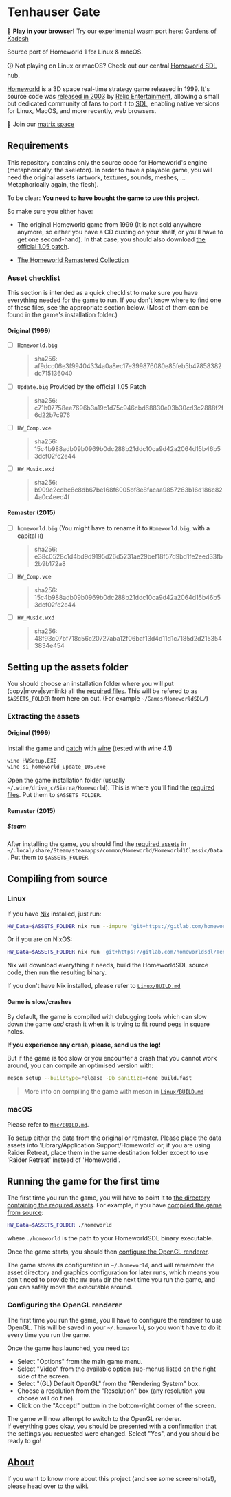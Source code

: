 # Tenhauser Gate

📣 **Play in your browser!** Try our experimental wasm port here: [Gardens of Kadesh]

Source port of Homeworld 1 for Linux & macOS.

🛈 Not playing on Linux or macOS? Check out our central [Homeworld SDL] hub.

[Homeworld] is a 3D space real-time strategy game released in 1999.
It's source code was [released in 2003] by [Relic Entertainment], allowing a small but dedicated community of fans to port it to [SDL], enabling native versions for Linux, MacOS, and more recently, web browsers.

💬 Join our [matrix space]

[matrix space]: https://matrix.to/#/#homeworld-sdl:matrix.org
[Homeworld SDL]: https://github.com/HomeworldSDL/HomeworldSDL
[SDL]: https://en.wikipedia.org/wiki/Simple_DirectMedia_Layer
[Homeworld]: https://en.wikipedia.org/wiki/Homeworld
[released in 2003]: http://www.insidemacgames.com/news/story.php?ArticleID=8516
[Relic Entertainment]: https://www.relic.com/
[Gardens of Kadesh]: https://gardensofkadesh.github.io/


## Requirements

This repository contains only the source code for Homeworld's engine (metaphorically, the skeleton). In order to have a playable game, you will need the original assets (artwork, textures, sounds, meshes, ... Metaphorically again, the flesh).

To be clear: **You need to have bought the game to use this project.**

So make sure you either have:

- The original Homeworld game from 1999 (It is not sold anywhere anymore, so either you have a CD dusting on your shelf, or you'll have to get one second-hand).
  In that case, you should also download [the official 1.05 patch].

- [The Homeworld Remastered Collection](https://www.homeworldremastered.com/)

### Asset checklist

This section is intended as a quick checklist to make sure you have everything needed for the game to run. If you don't know where to find one of these files, see the appropriate section below. (Most of them can be found in the game's installation folder.)

#### Original (1999)

- [ ] `Homeworld.big`  
    > sha256: af9dcc06e3f99404334a0a8ec17e399876080e85feb5b47858382dc715136040
- [ ] `Update.big` Provided by the official 1.05 Patch  
    > sha256: c71b07758ee7696b3a19c1d75c946cbd68830e03b30cd3c2888f2f6d22b7c976
- [ ] `HW_Comp.vce`  
    > sha256: 15c4b988adb09b0969b0dc288b21ddc10ca9d42a2064d15b46b53dcf02fc2e44

- [ ] `HW_Music.wxd`  
    > sha256: b909c2cdbc8c8db67be168f6005bf8e8facaa9857263b16d186c824a0c4eed4f

#### Remaster (2015)

- [ ] `homeworld.big` (You might have to rename it to `Homeworld.big`, with a capital `H`)
    > sha256: e38c0528c1d4bd9d9195d26d5231ae29bef18f57d9bd1fe2eed33fb2b9b172a8
- [ ] `HW_Comp.vce`  
    > sha256: 15c4b988adb09b0969b0dc288b21ddc10ca9d42a2064d15b46b53dcf02fc2e44

- [ ] `HW_Music.wxd`  
    > sha256: 48f93c07bf718c56c20727aba12f06baf13d4d11d1c7185d2d2153543834e454

## Setting up the assets folder

You should choose an installation folder where you will put (copy|move|symlink) all the [required files](#asset-checklist). This will be refered to as `$ASSETS_FOLDER` from here on out. (For example `~/Games/HomeworldSDL/`)

### Extracting the assets

#### Original (1999)

Install the game and [patch][the official 1.05 patch] with [wine] (tested with wine 4.1)

``` sh
wine HWSetup.EXE
wine si_homeworld_update_105.exe
```

Open the game installation folder (usually `~/.wine/drive_c/Sierra/Homeworld`). This is where you'll find the [required files](#asset-checklist). Put them to `$ASSETS_FOLDER`.

[wine]: https://www.winehq.org/

#### Remaster (2015)

##### Steam

After installing the game, you should find the [required assets](#asset-checklist) in `~/.local/share/Steam/steamapps/common/Homeworld/Homeworld1Classic/Data`. Put them to `$ASSETS_FOLDER`.

## Compiling from source

### Linux

If you have [Nix] installed, just run:

```sh
HW_Data=$ASSETS_FOLDER nix run --impure 'git+https://gitlab.com/homeworldsdl/TenhauserGate.git?dir=Linux#i-am-not-on-nixos'
```

Or if you are on NixOS:

```sh
HW_Data=$ASSETS_FOLDER nix run 'git+https://gitlab.com/homeworldsdl/TenhauserGate.git?dir=Linux'
```

Nix will download everything it needs, build the HomeworldSDL source code, then run the resulting binary.

If you don't have Nix installed, please refer to [`Linux/BUILD.md`](Linux/BUILD.md)

#### Game is slow/crashes

By default, the game is compiled with debugging tools which can slow down the game _and_ crash it when it is trying to fit round pegs in square holes.

__If you experience any crash, please, send us the log!__

But if the game is too slow or you encounter a crash that you cannot work around, you can compile an optimised version with:

```sh
meson setup --buildtype=release -Db_sanitize=none build.fast
```

> More info on compiling the game with meson in [`Linux/BUILD.md`](Linux/BUILD.md#meson)


### macOS

Please refer to [`Mac/BUILD.md`](Mac/BUILD.md).

To setup either the data from the original or remaster.  Please place the data assets into 'Library/Application Support/Homeworld' or, if you are using Raider Retreat, place them in the same destination folder except to use 'Raider Retreat' instead of 'Homeworld'.

[Nix]: https://nixos.org/nix/

## Running the game for the first time

The first time you run the game, you will have to point it to [the directory containing the required assets](#setting-up-the-assets-folder). For example, if you have [compiled the game from source](#compiling-from-source):

```sh
HW_Data=$ASSETS_FOLDER ./homeworld
```

where `./homeworld` is the path to your HomeworldSDL binary executable.

Once the game starts, you should then [configure the OpenGL renderer](#configuring-the-opengl-renderer).

The game stores its configuration in `~/.homeworld`, and will remember the asset directory and graphics configuration for later runs, which means you don't need to provide the `HW_Data` dir the next time you run the game, and you can safely move the executable around.

### Configuring the OpenGL renderer

The first time you run the game, you'll have to configure the renderer to use OpenGL. This will be saved in your `~/.homeworld`, so you won't have to do it every time you run the game.

Once the game has launched, you need to:

- Select "Options" from the main game menu.
- Select "Video" from the available option sub-menus listed on
    the right side of the screen.
- Select "(GL) Default OpenGL" from the "Rendering System" box.
- Choose a resolution from the "Resolution" box (any resolution
    you choose will do fine).
- Click on the "Accept!" button in the bottom-right corner of the screen.

 The game will now attempt to switch to the OpenGL renderer.  
 If everything goes okay, you should be presented with a confirmation that the settings you requested were changed.  Select "Yes", and you should be ready to go!

## [About][wiki]

If you want to know more about this project (and see some screenshots!), please head over to the [wiki].

[wiki]: https://gitlab.com/ThibaultLemaire/HomeworldSDL/wikis/home

[releases]: https://gitlab.com/ThibaultLemaire/HomeworldSDL/-/releases
[the official 1.05 patch]: https://www.homeworldaccess.net/infusions/downloads/downloads.php?file_id=35
